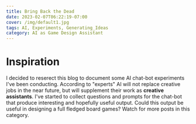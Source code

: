 ```yaml
--- 
title: Bring Back the Dead
date: 2023-02-07T06:22:19-07:00
cover: /img/default1.jpg 
tags: AI, Experiments, Generating_Ideas
category: AI as Game Design Assistant
---
```


# Inspiration
I decided to reserect this blog to document some AI chat-bot experiments I've been conducting. According to "experts" AI will not replace creative jobs in the near future, but will supplement their work as **creative assistants**. I've started to collect questions and prompts for the chat-bot that produce interesting and hopefully useful output. Could this output be useful in designing a full fledged board games? Watch for more posts in this category.